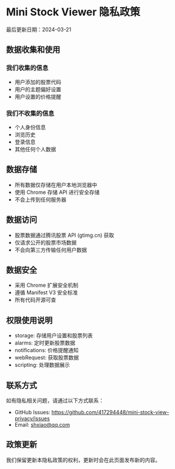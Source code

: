 # Mini Stock Viewer 隐私政策

最后更新日期：2024-03-21

## 数据收集和使用

### 我们收集的信息
- 用户添加的股票代码
- 用户的主题偏好设置
- 用户设置的价格提醒

### 我们不收集的信息
- 个人身份信息
- 浏览历史
- 登录信息
- 其他任何个人数据

## 数据存储
- 所有数据仅存储在用户本地浏览器中
- 使用 Chrome 存储 API 进行安全存储
- 不会上传到任何服务器

## 数据访问
- 股票数据通过腾讯股票 API (gtimg.cn) 获取
- 仅请求公开的股票市场数据
- 不会向第三方传输任何用户数据

## 数据安全
- 采用 Chrome 扩展安全机制
- 遵循 Manifest V3 安全标准
- 所有代码开源可查

## 权限使用说明
- storage: 存储用户设置和股票列表
- alarms: 定时更新股票数据
- notifications: 价格提醒通知
- webRequest: 获取股票数据
- scripting: 处理数据展示

## 联系方式
如有隐私相关问题，请通过以下方式联系：
- GitHub Issues: https://github.com/417294448/mini-stock-view-privacy/issues
- Email: shxiao@qq.com

## 政策更新
我们保留更新本隐私政策的权利，更新时会在此页面发布新的内容。